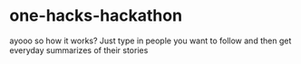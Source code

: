 # one-hacks-hackathon

ayooo so how it works? Just type in people you want to follow and then get everyday summarizes of their stories
